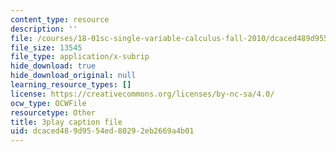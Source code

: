 ```yaml
---
content_type: resource
description: ''
file: /courses/18-01sc-single-variable-calculus-fall-2010/dcaced489d9554ed80292eb2669a4b01_MYXMC7koJyY.vtt
file_size: 13545
file_type: application/x-subrip
hide_download: true
hide_download_original: null
learning_resource_types: []
license: https://creativecommons.org/licenses/by-nc-sa/4.0/
ocw_type: OCWFile
resourcetype: Other
title: 3play caption file
uid: dcaced48-9d95-54ed-8029-2eb2669a4b01
---
```

